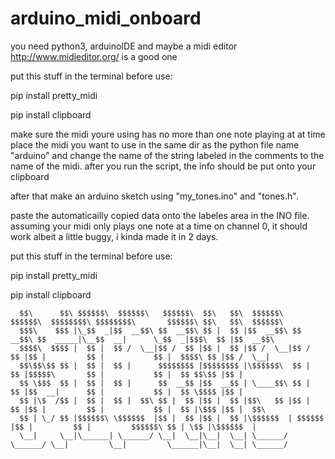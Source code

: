 # arduino_midi_onboard

you need python3, arduinoIDE and maybe a midi editor http://www.midieditor.org/ is a good one

put this stuff in the terminal before use:

pip install pretty_midi

pip install clipboard


make sure the midi youre using has no more than one note playing at at time
place the midi you want to use in the same dir as the python file name "arduino" and change the name of the string labeled in the comments to the name of the midi.
after you run the script, the info should be put onto your clipboard

after that make an arduino sketch using "my_tones.ino" and "tones.h".

paste the automaticailly copied data onto the labeles area in the INO file.
assuming your midi only plays one note at a time on channel 0, it should work albeit a little buggy, i kinda made it in 2 days.


put this stuff in the terminal before use:

pip install pretty_midi

pip install clipboard

      $$\      $$\ $$$$$$\  $$$$$$\   $$$$$$\  $$\   $$\  $$$$$$\   $$$$$$\  $$$$$$$$\ $$$$$$$$\       $$$$$$\ $$\   $$\  $$$$$$\  
      $$$\    $$$ |\_$$  _|$$  __$$\ $$  __$$\ $$ |  $$ |$$  __$$\ $$  __$$\ $$  _____|\__$$  __|      \_$$  _|$$$\  $$ |$$  __$$\ 
      $$$$\  $$$$ |  $$ |  $$ /  \__|$$ /  $$ |$$ |  $$ |$$ /  \__|$$ /  $$ |$$ |         $$ |           $$ |  $$$$\ $$ |$$ /  \__|
      $$\$$\$$ $$ |  $$ |  $$ |      $$$$$$$$ |$$$$$$$$ |\$$$$$$\  $$ |  $$ |$$$$$\       $$ |           $$ |  $$ $$\$$ |$$ |      
      $$ \$$$  $$ |  $$ |  $$ |      $$  __$$ |$$  __$$ | \____$$\ $$ |  $$ |$$  __|      $$ |           $$ |  $$ \$$$$ |$$ |      
      $$ |\$  /$$ |  $$ |  $$ |  $$\ $$ |  $$ |$$ |  $$ |$$\   $$ |$$ |  $$ |$$ |         $$ |           $$ |  $$ |\$$$ |$$ |  $$\ 
      $$ | \_/ $$ |$$$$$$\ \$$$$$$  |$$ |  $$ |$$ |  $$ |\$$$$$$  | $$$$$$  |$$ |         $$ |         $$$$$$\ $$ | \$$ |\$$$$$$  |
      \__|     \__|\______| \______/ \__|  \__|\__|  \__| \______/  \______/ \__|         \__|         \______|\__|  \__| \______/ 
